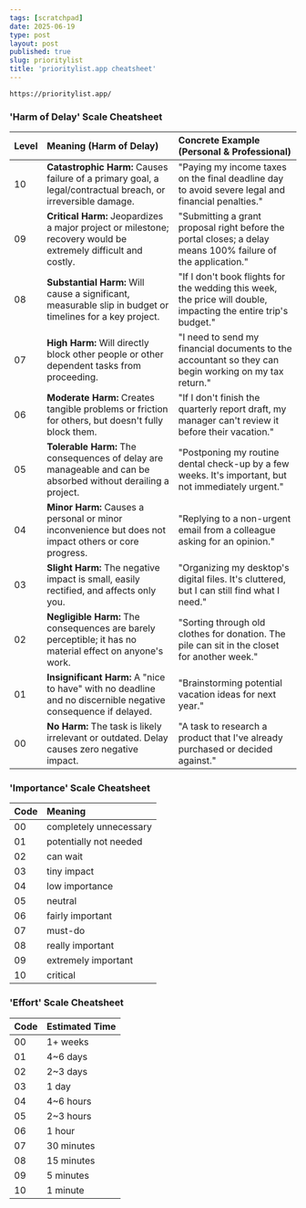 ```yaml
---
tags: [scratchpad]
date: 2025-06-19
type: post
layout: post
published: true
slug: prioritylist
title: 'prioritylist.app cheatsheet'
---
```

`https://prioritylist.app/`

### 'Harm of Delay' Scale Cheatsheet

| Level | Meaning (Harm of Delay) | Concrete Example (Personal & Professional) |
| :---- | :---- | :---- |
| 10 | **Catastrophic Harm:** Causes failure of a primary goal, a legal/contractual breach, or irreversible damage. | "Paying my income taxes on the final deadline day to avoid severe legal and financial penalties." |
| 09 | **Critical Harm:** Jeopardizes a major project or milestone; recovery would be extremely difficult and costly. | "Submitting a grant proposal right before the portal closes; a delay means 100% failure of the application." |
| 08 | **Substantial Harm:** Will cause a significant, measurable slip in budget or timelines for a key project. | "If I don't book flights for the wedding this week, the price will double, impacting the entire trip's budget." |
| 07 | **High Harm:** Will directly block other people or other dependent tasks from proceeding. | "I need to send my financial documents to the accountant so they can begin working on my tax return." |
| 06 | **Moderate Harm:** Creates tangible problems or friction for others, but doesn't fully block them. | "If I don't finish the quarterly report draft, my manager can't review it before their vacation." |
| 05 | **Tolerable Harm:** The consequences of delay are manageable and can be absorbed without derailing a project. | "Postponing my routine dental check-up by a few weeks. It's important, but not immediately urgent." |
| 04 | **Minor Harm:** Causes a personal or minor inconvenience but does not impact others or core progress. | "Replying to a non-urgent email from a colleague asking for an opinion." |
| 03 | **Slight Harm:** The negative impact is small, easily rectified, and affects only you. | "Organizing my desktop's digital files. It's cluttered, but I can still find what I need." |
| 02 | **Negligible Harm:** The consequences are barely perceptible; it has no material effect on anyone's work. | "Sorting through old clothes for donation. The pile can sit in the closet for another week." |
| 01 | **Insignificant Harm:** A "nice to have" with no deadline and no discernible negative consequence if delayed. | "Brainstorming potential vacation ideas for next year." |
| 00 | **No Harm:** The task is likely irrelevant or outdated. Delay causes zero negative impact. | "A task to research a product that I've already purchased or decided against." |

### 'Importance' Scale Cheatsheet

| Code | Meaning |
| :--- | :--- |
| 00 | completely unnecessary |
| 01 | potentially not needed |
| 02 | can wait |
| 03 | tiny impact |
| 04 | low importance |
| 05 | neutral |
| 06 | fairly important |
| 07 | must-do |
| 08 | really important |
| 09 | extremely important |
| 10 | critical |

### 'Effort' Scale Cheatsheet

| Code | Estimated Time |
| :--- | :--- |
| 00 | 1+ weeks |
| 01 | 4~6 days |
| 02 | 2~3 days |
| 03 | 1 day |
| 04 | 4~6 hours |
| 05 | 2~3 hours |
| 06 | 1 hour |
| 07 | 30 minutes |
| 08 | 15 minutes |
| 09 | 5 minutes |
| 10 | 1 minute |
